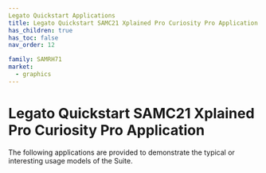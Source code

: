 ```yaml
---
Legato Quickstart Applications
title: Legato Quickstart SAMC21 Xplained Pro Curiosity Pro Application
has_children: true
has_toc: false
nav_order: 12

family: SAMRH71
market:
  - graphics
---
```


# Legato Quickstart SAMC21 Xplained Pro Curiosity Pro Application

The following applications are provided to demonstrate the typical or interesting usage models of the Suite.
